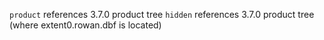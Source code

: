 `product` references 3.7.0 product tree
`hidden`	references 3.7.0 product tree (where extent0.rowan.dbf is located)
